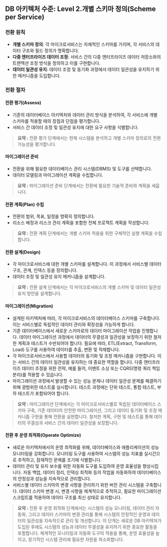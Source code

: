 ## DB 아키텍처 수준: Level 2.개별 스키마 정의(Scheme per Service)

### 전환 원칙
- **개별 스키마 정의**: 각 마이크로서비스는 자체적인 스키마를 가지며, 각 서비스의 데이터 구조와 필드 정의가 명확합니다.
- **다중 엔터프라이즈 데이터 조정**: 서비스 간의 다중 엔터프라이즈 데이터 저장소와의 트랜잭션 조정 방식을 정의하고 이를 구현합니다.
- **데이터 일관성 유지**: 데이터 조정 및 동기화 과정에서 데이터 일관성을 유지하기 위한 메커니즘을 도입합니다.

### 전환 절차
#### 전환 평가(Assess)
- 기존의 데이터베이스 아키텍처와 데이터 관리 방식을 분석하여, 각 서비스에 개별 스키마를 적용할 때의 장점과 단점을 평가합니다.
- 서비스 간 데이터 조정 및 일관성 유지에 대한 요구 사항을 식별합니다.

> **요약 :** 전환 평가 단계에서는 현재 시스템을 분석하고 개별 스키마 정의로의 전환 가능성을 평가합니다.

#### 마이그레이션 준비
- 전환을 위해 필요한 데이터베이스 관리 시스템(DBMS) 및 도구를 선택합니다.
- 데이터 모델링과 마이그레이션 계획을 수립합니다.

> **요약 :** 마이그레이션 준비 단계에서는 전환에 필요한 기술적 준비와 계획을 세웁니다.

#### 전환 계획(Plan) 수립
- 전환의 범위, 목표, 일정을 명확히 정의합니다.
- 리소스 배정과 리스크 관리 계획을 포함한 전체 프로젝트 계획을 작성합니다.

> **요약 :** 전환 계획 단계에서는 개별 스키마 적용을 위한 구체적인 실행 계획을 수립합니다.

#### 전환 설계(Design)
- 각 마이크로서비스에 대한 개별 스키마를 설계합니다. 이 과정에서 서비스별 데이터 구조, 관계, 인덱스 등을 정의합니다.
- 데이터 조정 및 일관성 유지 메커니즘을 설계합니다.

> **요약 :** 전환 설계 단계에서는 각 마이크로서비스의 개별 스키마 및 데이터 일관성 유지 방안을 설계합니다.

#### 마이그레이션(Migration)
- 설계된 아키텍처에 따라, 각 마이크로서비스의 데이터베이스 스키마를 구축합니다. 이는 서비스별로 독립적인 데이터 관리와 확장성을 가능하게 합니다.
- 기존 데이터베이스에서 새로운 스키마로의 데이터 마이그레이션 작업을 진행합니다. 데이터 마이그레이션 과정에서 데이터의 무결성과 일관성을 보장하기 위한 철저한 계획과 테스트가 수반되어야 합니다. 필요에 따라, ETL(Extract, Transform, Load) 도구를 사용하여 데이터를 추출, 변환 및 적재합니다.
- 각 마이크로서비스에서 사용할 데이터의 동기화 및 조정 메커니즘을 구현합니다. 이는 서비스 간의 데이터 일관성을 유지하는 데 중요한 역할을 합니다. 다중 엔터프라이즈 데이터 조정을 위한 전략, 예를 들어, 이벤트 소싱 또는 CQRS(명령 쿼리 책임 분리)를 적용할 수 있습니다.
- 마이그레이션 과정에서 발생할 수 있는 성능 문제나 데이터 일관성 문제를 해결하기 위해 광범위한 테스트를 실시합니다. 테스트 과정에는 단위 테스트, 통합 테스트, 부하 테스트가 포함되어야 합니다.

> **요약 :** 마이그레이션 단계에서는 각 마이크로서비스별로 독립된 데이터베이스 스키마 구축, 기존 데이터의 안전한 마이그레이션, 그리고 데이터 동기화 및 조정 메커니즘 구현을 통해 전환을 실현합니다. 철저한 계획, 구현 및 테스트를 통해 데이터의 무결성과 서비스 간의 데이터 일관성을 보장합니다.

#### 전환 후 운영 최적화(Operate Optimize)
- 새로운 아키텍처에서의 운영 최적화를 위해, 데이터베이스와 애플리케이션의 성능 모니터링을 강화합니다. 모니터링 도구를 사용하여 시스템의 성능 지표를 실시간으로 추적하고, 잠재적인 문제를 조기에 식별합니다.
- 데이터 관리 및 유지 보수를 위한 자동화 도구를 도입하여 운영 효율성을 향상시킵니다. 자동 백업, 데이터 정리, 인덱싱 최적화 등의 작업을 자동화하여 데이터베이스의 안정성과 성능을 지속적으로 관리합니다.
- 서비스별 데이터 스키마의 변경 사항을 관리하기 위한 버전 관리 시스템을 구축합니다. 데이터 스키마 변경 시, 변경 사항을 체계적으로 추적하고, 필요한 마이그레이션 스크립트를 적용하여 데이터 구조를 최신 상태로 유지합니다.

> **요약 :** 전환 후 운영 최적화 단계에서는 시스템의 성능 모니터링, 데이터 관리 자동화, 그리고 데이터 스키마의 변경 관리를 통해 시스템의 안정적인 운영과 데이터의 일관성을 지속적으로 관리 및 개선합니다. 이 단계는 새로운 DB 아키텍처가 도입된 후에도 시스템의 성능과 데이터 무결성을 유지하기 위한 중요한 활동을 포함합니다. 체계적인 모니터링과 자동화 도구의 적용을 통해, 운영 효율성을 높이고, 장기적인 시스템 관리에 필요한 자원을 최소화합니다.


